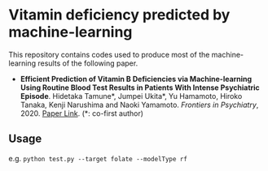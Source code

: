 # Vitamin deficiency predicted by machine-learning

This repository contains codes used to produce most of the machine-learning results of the following paper.

* **Efficient Prediction of Vitamin B Deficiencies via Machine-learning Using Routine Blood Test Results in Patients With Intense Psychiatric Episode**. Hidetaka Tamune\*, Jumpei Ukita\*, Yu Hamamoto, Hiroko Tanaka, Kenji Narushima and Naoki Yamamoto. *Frontiers in Psychiatry*, 2020. [Paper Link](https://www.frontiersin.org/articles/10.3389/fpsyt.2019.01029/abstract). (\*: co-first author)

## Usage
e.g. `python test.py --target folate --modelType rf`
